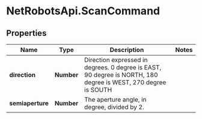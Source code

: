 # NetRobotsApi.ScanCommand

## Properties
Name | Type | Description | Notes
------------ | ------------- | ------------- | -------------
**direction** | **Number** | Direction expressed in degrees. 0 degree is EAST, 90 degree is NORTH, 180 degree is WEST, 270 degree is SOUTH | 
**semiaperture** | **Number** | The aperture angle, in degree, divided by 2. | 


